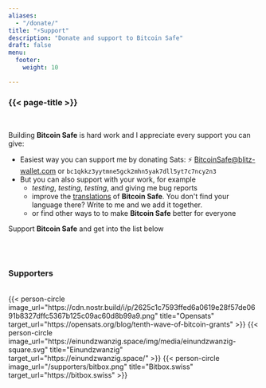 ```yaml
---
aliases:
  - "/donate/"
title: "⚡Support"
description: "Donate and support to Bitcoin Safe"
draft: false
menu:
  footer:
    weight: 10 

---
```


### {{< page-title >}} 


<br>

Building **Bitcoin Safe** is hard work and I appreciate every support you can give:
- Easiest way you can  support me by donating Sats: ⚡  BitcoinSafe@blitz-wallet.com  or `bc1qkkz3yytmne5gck2mhn5yak7dll5yt7c7ncy2n3`
- But you can also support with your work, for example
  -   *testing*, *testing*, *testing*, and giving me bug reports
  - improve the [translations](https://hosted.weblate.org/engage/bitcoin-safe/) of **Bitcoin Safe**. You don't find your language there?  Write to me and we add it together.
  -  or  find other ways to to make **Bitcoin Safe** better for everyone

Support **Bitcoin Safe** and get into the list below

<br>
<br>

### Supporters

<br> 
 

<div class="row">
  {{< person-circle image_url="https://cdn.nostr.build/i/p/2625c1c7593ffed6a0619e28f57de0691b8327dffc5367b125c09ac60d8b99a9.png" title="Opensats" target_url="https://opensats.org/blog/tenth-wave-of-bitcoin-grants" >}}
  {{< person-circle image_url="https://einundzwanzig.space/img/media/einundzwanzig-square.svg" title="Einundzwanzig" target_url="https://einundzwanzig.space/" >}}
  {{< person-circle image_url="/supporters/bitbox.png" title="Bitbox.swiss" target_url="https://bitbox.swiss" >}}



</div>